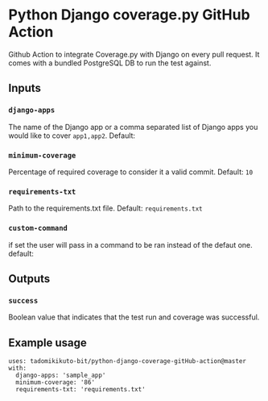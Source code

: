 # Python Django coverage.py GitHub Action

Github Action to integrate Coverage.py with Django on every pull request. It comes with a bundled PostgreSQL DB to run the test against.

## Inputs

### `django-apps`

The name of the Django app or a comma separated list of Django apps you would like to cover `app1,app2`.
Default:

### `minimum-coverage`

Percentage of required coverage to consider it a valid commit.
Default: `10`

### `requirements-txt`

Path to the requirements.txt file.
Default: `requirements.txt`

### `custom-command`

if set the user will pass in a command to be ran instead of the defaut one.
default:

## Outputs

### `success`

Boolean value that indicates that the test run and coverage was successful.

## Example usage

    uses: tadomikikuto-bit/python-django-coverage-gitHub-action@master
    with:
      django-apps: 'sample_app'
      minimum-coverage: '86'
      requirements-txt: 'requirements.txt'
